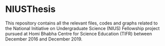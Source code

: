 # NIUSThesis
This repository contains all the relevant files, codes and graphs related to the National Initiative on Undergraduate Science (NIUS) Fellowship project pursued at Homi Bhabha Centre for Science Education (TIFR) between December 2016 and December 2019.
